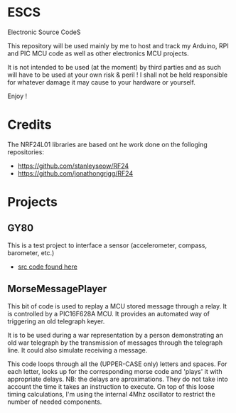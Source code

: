 # ESCS

Electronic Source CodeS

This repository will be used mainly by me to host and track my Arduino, RPI and PIC MCU code as well as other electronics MCU projects.

It is not intended to be used (at the moment) by third parties and as such will have to be used at your own risk & peril !
I shall not be held responsible for whatever damage it may cause to your hardware or yourself.

Enjoy !

# Credits
The NRF24L01 libraries are based ont he work done on the folloging repositories:
- https://github.com/stanleyseow/RF24
- https://github.com/jonathongrigg/RF24

# Projects

## GY80
This is a test project to interface a sensor (accelerometer, compass, barometer, etc.)
  * [src code found here](https://github.com/peterjc/longsight)

## MorseMessagePlayer
This bit of code is used to replay a MCU stored message through a relay. It is controlled by a PIC16F628A MCU.
It provides an automated way of triggering an old telegraph keyer.

It is to be used during a war representation by a person demonstrating an old war telegraph by the transmission of messages through the telegraph line. It could also simulate receiving a message.

This code loops through all the (UPPER-CASE only) letters and spaces. For each letter, looks up for the corresponding morse code and 'plays' it with appropriate delays.
NB: the delays are aproximations. They do not take into account the time it takes an instruction to execute. On top of this loose timing calculations, I'm using the internal 4Mhz oscillator to restrict the number of needed components.
